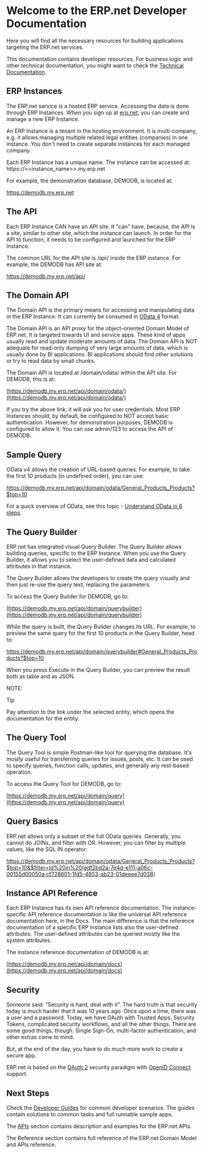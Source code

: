 # Welcome to the ERP.net Developer Documentation

Here you will find all the necessary resources for building applications targeting the ERP.net services.

This documentation contains developer resources. For business logic and other technical documentation, you might want to check the [Technical Documentation](https://docs.erp.net/tech).

## ERP Instances

The ERP.net service is a hosted ERP service.
Accessing the data is done through ERP Instances.
When you sign up at [erp.net](https://erp.net), you can create and manage a new ERP Instance.

An ERP Instance is a tenant in the hosting environment.
It is multi-company, e.g. it allows managing multiple related legal entities (companies) in one instance.
You don't need to create separate instances for each managed company.

Each ERP Instance has a unique name.
The instance can be accessed at:
https://<<instance_name>>.my.erp.net

For example, the demonstration database, DEMODB, is located at:

<https://demodb.my.erp.net>

## The API

Each ERP Instance CAN have an API site.
It "can" have, because, the API is a site, similar to other site, which the instance can launch.
In order for the API to function, it needs to be configured and launched for the ERP Instance.

The common URL for the API site is /api/ inside the ERP instance. For example, the DEMODB has API site at:

<https://demodb.my.erp.net/api/>

## The Domain API

The Domain API is the primary means for accessing and manipulating data in the ERP Instance.
It can currently be consumed in [OData 4](https://www.odata.org/) format.

The Domain API is an API proxy for the object-oriented Domain Model of ERP.net.
It is targeted towards UI and service apps. These kind of apps usually read and update moderate amounts of data.
The Domain API is NOT adequate for read-only dumping of very large amounts of data, which is usually done by BI applications.
BI applications should find other solutions or try to read data by small chunks.

The Domain API is located at /domain/odata/ within the API site. For DEMODB, this is at:

[https://demodb.my.erp.net/api/domain/odata/](https://demodb.my.erp.net/api/domain/odata/)

If you try the above link, it will ask you for user credentials.
Most ERP Instances should, by default, be configured to NOT accept basic authentication.
However, for demonstration purposes, DEMODB is configured to allow it.
You can use admin/123 to access the API of DEMODB.

## Sample Query

OData v4 allows the creation of URL-based queries.
For example, to take the first 10 products (in undefined order), you can use:

[<https://demodb.my.erp.net/api/domain/odata/General_Products_Products?$top=10>](https://demodb.my.erp.net/api/domain/odata/General_Products_Products?$top=10)

For a quick overview of OData, see this topic - [Understand OData in 6 steps](https://www.odata.org/getting-started/understand-odata-in-6-steps/).

## The Query Builder

ERP.net has integrated visual Query Builder.
The Query Builder allows building queries, specific to the ERP Instance.
When you use the Query Builder, it allows you to select the user-defined data and calculated attributes in that instance.

The Query Builder allows the developers to create the query visually and then just re-use the query text, replacing the parameters.

To access the Query Builder for DEMODB, go to:

[https://demodb.my.erp.net/api/domain/querybuilder](https://demodb.my.erp.net/api/domain/querybuilder)

While the query is built, the Query Builder changes its URL.
For example, to preview the same query for the first 10 products in the Query Builder, head to:

[<https://demodb.my.erp.net/api/domain/querybuilder#General_Products_Products?$top=10>](https://demodb.my.erp.net/api/domain/querybuilder#General_Products_Products?$top=10)

When you press Execute in the Query Builder, you can preview the result both as table and as JSON.

NOTE:

> [!TIP]
> Pay attention to the link under the selected entity, which opens the documentation for the entity.

## The Query Tool

The Query Tool is simple Postman-like tool for querying the database.
It's mostly useful for transferring queries for issues, posts, etc.
It can be used to specify queries, function calls, updates, and generally any rest-based operation.

To access the Query Tool for DEMODB, go to:

[https://demodb.my.erp.net/api/domain/query](https://demodb.my.erp.net/api/domain/query)

## Query Basics

ERP.net allows only a subset of the full OData queries.
Generally, you cannot do JOINs, and filter with OR.
However, you can filter by multiple values, like the SQL IN operator:

<https://demodb.my.erp.net/api/domain/odata/General_Products_Products?$top=10&$filter=Id%20in%20(edf2bd2a-7e4d-e111-a06c-00155d00050a,cf728601-1fd5-4853-ab23-01deeee7d038)>

## Instance API Reference

Each ERP Instance has its own API reference documentation.
The instance-specific API reference documentation is like the universal API reference documentation here, in the Docs.
The main difference is that the reference documentation of a specific ERP Instance lists also the user-defined attributes.
The user-defined attributes can be queried mostly like the system attributes.

The instance reference documentation of DEMODB is at:

[https://demodb.my.erp.net/api/domain/docs](https://demodb.my.erp.net/api/domain/docs)

## Security

Someone said: "Security is hard, deal with it".
The hard truth is that security today is much harder that it was 10 years ago.
Once upon a time, there was a user and a password.
Today, we have OAuth with Trusted Apps, Security Tokens, complicated security workflows, and all the other things.
There are some good things, though.
Single Sign-On, multi-factor authentication, and other extras come to mind.

But, at the end of the day, you have to do much more work to create a secure app.

ERP.net is based on the [OAuth 2](https://oauth.net/2/) security paradigm with [OpenID Connect](https://openid.net/connect/) support.

## Next Steps

Check the [Developer Guides](guides/overview.md) for common developer scenarios.
The guides contain solutions to common tasks and full runnable sample apps.

The [APIs](apis/introduction.md) section contains description and examples for the ERP.net APIs.

The Reference section contains full reference of the ERP.net Domain Model and APIs reference.
